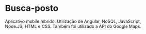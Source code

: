 # Busca-posto
Aplicativo mobile híbrido. Utilização de Angular, NoSQL, JavaScript, Node.JS, HTML e CSS. Também foi utilizado a API do Google Maps.
